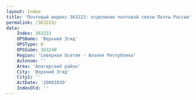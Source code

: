 ```yaml
---
layout: index
title: 'Почтовый индекс 363223: отделение почтовой связи Почты России'
permalink: /363223/
data:
    Index: 363223
    OPSName: 'Верхний Згид'
    OPSType: О
    OPSSubm: 363240
    Region: 'Северная Осетия - Алания Республика'
    Autonom: ''
    Area: 'Алагирский район'
    City: 'Верхний Згид'
    City1: ''
    ActDate: '20001030'
    IndexOld: ''
---
```

